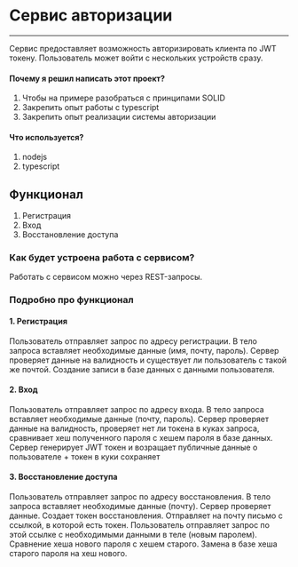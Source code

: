 # Сервис авторизации

---
Сервис предоставляет возможность авторизировать клиента по JWT токену.
Пользователь может войти с нескольких устройств сразу.


#### Почему я решил написать этот проект?
1. Чтобы на примере разобраться с принципами SOLID
2. Закрепить опыт работы с typescript
3. Закрепить опыт реализации системы авторизации

#### Что используется?
1. nodejs
2. typescript

## Функционал
1. Регистрация
2. Вход
3. Восстановление доступа

### Как будет устроена работа с сервисом?
Работать с сервисом можно через REST-запросы.
### Подробно про функционал
#### 1. Регистрация
Пользователь отправляет запрос по адресу регистрации.
В тело запроса вставляет необходимые данные (имя, почту, пароль).
Сервер проверяет данные на валидность и существует ли пользователь с такой же почтой.
Создание записи в базе данных с данными пользователя.

#### 2. Вход
Пользователь отправляет запрос по адресу входа.
В тело запроса вставляет необходимые данные (почту, пароль).
Сервер проверяет данные на валидность, проверяет нет ли токена в куках запроса, сравнивает хеш полученного пароля с хешем пароля в базе данных.
Сервер генерирует JWT токен и возращает публичные данные о пользователе + токен в куки сохраняет

#### 3. Восстановление доступа
Пользователь отправляет запрос по адресу восстановления.
В тело запроса вставляет необходимые данные (почту).
Сервер проверяет данные. 
Создает токен восстановления.
Отправляет на почту письмо с ссылкой, в которой есть токен.
Пользователь отправляет запрос по этой ссылке с необходимыми данными в теле (новым паролем).
Сравнение хеша нового пароля с хешем старого.
Замена в базе хеша старого пароля на хеш нового.
